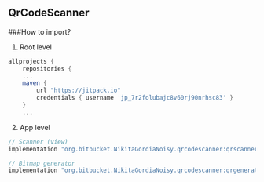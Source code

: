 ## QrCodeScanner

###How to import?

1. Root level

```groovy
allprojects {
    repositories {
    ...
    maven {
        url "https://jitpack.io"
        credentials { username 'jp_7r2folubajc8v60rj90nrhsc83' }
    }
    ...
```

2. App level

```groovy
// Scanner (view)
implementation "org.bitbucket.NikitaGordiaNoisy.qrcodescanner:qrscanner:1.2.2"

// Bitmap generator
implementation "org.bitbucket.NikitaGordiaNoisy.qrcodescanner:qrgenerator:1.2.2"
```